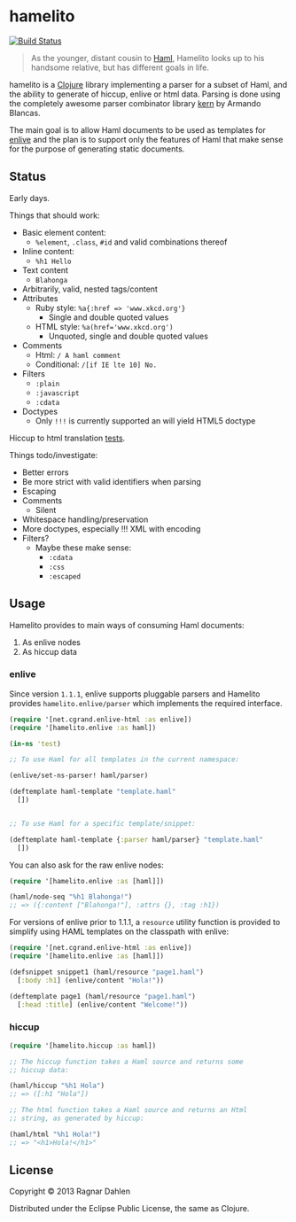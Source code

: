 # hamelito

[![Build Status](https://travis-ci.org/ragnard/hamelito.png?branch=master)](https://travis-ci.org/ragnard/hamelito)

> As the younger, distant cousin to [Haml](http://haml.info/), Hamelito
> looks up to his handsome relative, but has different goals in life.

hamelito is a [Clojure](http://www.clojure.org) library implementing a
parser for a subset of Haml, and the ability to generate of hiccup,
enlive or html data. Parsing is done using the completely awesome
parser combinator library [kern](https://github.com/blancas/kern/) by
Armando Blancas.

The main goal is to allow Haml documents to be used as templates for
[enlive](http://github.com/cgrand/enlive) and the plan is to support
only the features of Haml that make sense for the purpose of
generating static documents.

## Status

Early days.

Things that should work:
- Basic element content:
  - `%element`, `.class`, `#id` and valid combinations thereof
- Inline content:
  - `%h1 Hello`
- Text content
  - `Blahonga`
- Arbitrarily, valid, nested tags/content
- Attributes
  - Ruby style: `%a{:href => 'www.xkcd.org'}`
    - Single and double quoted values
  - HTML style: `%a(href='www.xkcd.org')`
    - Unquoted, single and double quoted values
- Comments
  - Html: `/ A haml comment`
  - Conditional: `/[if IE lte 10] No.`
- Filters
  - `:plain`
  - `:javascript`
  - `:cdata`
- Doctypes 
  - Only `!!!` is currently supported an will yield HTML5 doctype

Hiccup to html translation [tests](https://github.com/ragnard/hamelito/blob/master/test/hamelito/hiccup_test.clj).

Things todo/investigate:
- Better errors
- Be more strict with valid identifiers when parsing
- Escaping
- Comments
  - Silent
- Whitespace handling/preservation
- More doctypes, especially !!! XML with encoding
- Filters?
  - Maybe these make sense:
    - `:cdata`
    - `:css`
    - `:escaped`

## Usage

Hamelito provides to main ways of consuming Haml documents:

1. As enlive nodes
2. As hiccup data

### enlive

Since version `1.1.1`, enlive supports pluggable parsers and Hamelito 
provides `hamelito.enlive/parser` which implements the required 
interface.

```clojure
(require '[net.cgrand.enlive-html :as enlive])
(require '[hamelito.enlive :as haml])

(in-ns 'test)

;; To use Haml for all templates in the current namespace:

(enlive/set-ns-parser! haml/parser)

(deftemplate haml-template "template.haml"
  [])


;; To use Haml for a specific template/snippet:

(deftemplate haml-template {:parser haml/parser} "template.haml"
  [])
```

You can also ask for the raw enlive nodes:

```clojure
(require '[hamelito.enlive :as [haml]])

(haml/node-seq "%h1 Blahonga!")
;; => ({:content ["Blahonga!"], :attrs {}, :tag :h1})
```

For versions of enlive prior to 1.1.1, a `resource` utility 
function is provided to simplify using HAML templates on the 
classpath with enlive:

```clojure
(require '[net.cgrand.enlive-html :as enlive])
(require '[hamelito.enlive :as [haml]])

(defsnippet snippet1 (haml/resource "page1.haml")
  [:body :h1] (enlive/content "Hola!"))

(deftemplate page1 (haml/resource "page1.haml")
  [:head :title] (enlive/content "Welcome!"))
```

### hiccup

```clojure
(require '[hamelito.hiccup :as haml])

;; The hiccup function takes a Haml source and returns some 
;; hiccup data:

(haml/hiccup "%h1 Hola")
;; => ([:h1 "Hola"])

;; The html function takes a Haml source and returns an Html 
;; string, as generated by hiccup:

(haml/html "%h1 Hola!")
;; => "<h1>Hola!</h1>"
```

## License

Copyright © 2013 Ragnar Dahlen

Distributed under the Eclipse Public License, the same as Clojure.
